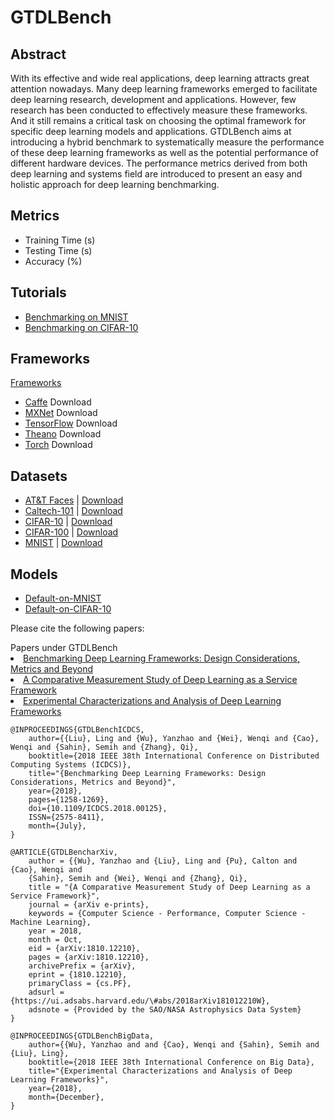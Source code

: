 # GTDLBench

## Abstract

With its effective and wide real applications, deep learning attracts great attention nowadays. Many deep learning frameworks emerged to facilitate deep learning research, development and applications. However, few research has been conducted to effectively measure these frameworks. And it still remains a critical task on choosing the optimal framework for specific deep learning models and applications. GTDLBench aims at introducing a hybrid benchmark to systematically measure the performance of these deep learning frameworks as well as the potential performance of different hardware devices. The performance metrics derived from both deep learning and systems field are introduced to present an easy and holistic approach for deep learning benchmarking.


## Metrics

* Training Time (s)
* Testing Time (s)
* Accuracy (%)

## Tutorials

* [Benchmarking on MNIST](tutorials/benchmarking_on_mnist.md)
* [Benchmarking on CIFAR-10](tutorials/benchmarking_on_cifar10.md) 

## Frameworks

[Frameworks](frameworks/frameworks.md)

* [Caffe](frameworks/caffe.md) Download
* [MXNet](frameworks/mxnet.md) Download
* [TensorFlow](frameworks/tensorflow.md) Download
* [Theano](frameworks/theano.md) Download 
* [Torch](frameworks/torch.md) Download


## Datasets

* [AT&T Faces](datasets/att_face_dataset.md) | [Download](https://drive.google.com/open?id=1ibW1KHYo_tE2ZIu0EfAmCR_p0Rros3M0)
* [Caltech-101](datasets/CALTECH101_datasets.md) | [Download]()
* [CIFAR-10](datasets/CIFAR-10_datasets.md) | [Download](https://drive.google.com/open?id=1n5oKcBgBI7_oEp9xroAIyJbHvVp0bZDe)
* [CIFAR-100](datasets/CIFAR-100_datasets.md) | [Download](https://drive.google.com/open?id=1N1u6jZacEgnT3t1aYEBd2y7Bnwb5FK-k)
* [MNIST](datasets/MNIST_datasets.md) | [Download](https://drive.google.com/file/d/11ZiNnV3YtpZ7d9afHZg0rtDRrmhha-1E/view?usp=sharing)

## Models

* [Default-on-MNIST](models/mnist)
* [Default-on-CIFAR-10](models/cifar10)


Please cite the following papers:

<section class="attachments">
	<label>
		<span class="glyphicon glyphicon-paperclip" aria-hidden="true"></span>
		Papers under GTDLBench
	</label>
    <li>
        <a href="https://ieeexplore.ieee.org/document/8416388" >
            Benchmarking Deep Learning Frameworks: Design Considerations, Metrics and Beyond
        </a>
    </li>
    <li>
        <a href="https://arxiv.org/abs/1810.12210" >
            A Comparative Measurement Study of Deep Learning as a Service Framework
        </a>
    </li>
    <li>
        <a href="" >
            Experimental Characterizations and Analysis of Deep Learning Frameworks
        </a>
    </li>
</section>


    @INPROCEEDINGS{GTDLBenchICDCS, 
        author={{Liu}, Ling and {Wu}, Yanzhao and {Wei}, Wenqi and {Cao}, Wenqi and {Sahin}, Semih and {Zhang}, Qi}, 
        booktitle={2018 IEEE 38th International Conference on Distributed Computing Systems (ICDCS)}, 
        title="{Benchmarking Deep Learning Frameworks: Design Considerations, Metrics and Beyond}",
        year={2018},
        pages={1258-1269}, 
        doi={10.1109/ICDCS.2018.00125}, 
        ISSN={2575-8411}, 
        month={July},
    }

    @ARTICLE{GTDLBencharXiv,
        author = {{Wu}, Yanzhao and {Liu}, Ling and {Pu}, Calton and {Cao}, Wenqi and
        {Sahin}, Semih and {Wei}, Wenqi and {Zhang}, Qi},
        title = "{A Comparative Measurement Study of Deep Learning as a Service Framework}",
        journal = {arXiv e-prints},
        keywords = {Computer Science - Performance, Computer Science - Machine Learning},
        year = 2018,
        month = Oct,
        eid = {arXiv:1810.12210},
        pages = {arXiv:1810.12210},
        archivePrefix = {arXiv},
        eprint = {1810.12210},
        primaryClass = {cs.PF},
        adsurl = {https://ui.adsabs.harvard.edu/\#abs/2018arXiv181012210W},
        adsnote = {Provided by the SAO/NASA Astrophysics Data System}
    }

    @INPROCEEDINGS{GTDLBenchBigData, 
        author={{Wu}, Yanzhao and and {Cao}, Wenqi and {Sahin}, Semih and {Liu}, Ling}, 
        booktitle={2018 IEEE 38th International Conference on Big Data}, 
        title="{Experimental Characterizations and Analysis of Deep Learning Frameworks}", 
        year={2018},
        month={December},
    }
